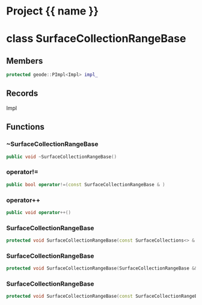 <script setup>
import {useRoute} from 'vitepress'
const {path} = useRoute()
const tokens = path.split('/')
const words = tokens[2].split('-');
for (let i = 0; i < words.length; i++) {
    words[i] = words[i].charAt(0).toUpperCase() + words[i].slice(1);
    words[i] = words[i].replace('geode', 'Geode')
}
const name = words.join('-');
</script>
# Project {{ name }}

# class SurfaceCollectionRangeBase


## Members

```cpp
protected geode::PImpl<Impl> impl_

```



## Records

Impl



## Functions

### ~SurfaceCollectionRangeBase

```cpp
public void ~SurfaceCollectionRangeBase()
```


### operator!=

```cpp
public bool operator!=(const SurfaceCollectionRangeBase & )
```


### operator++

```cpp
public void operator++()
```


### SurfaceCollectionRangeBase

```cpp
protected void SurfaceCollectionRangeBase(const SurfaceCollections<> & collections)
```


### SurfaceCollectionRangeBase

```cpp
protected void SurfaceCollectionRangeBase(SurfaceCollectionRangeBase && other)
```


### SurfaceCollectionRangeBase

```cpp
protected void SurfaceCollectionRangeBase(const SurfaceCollectionRangeBase & other)
```




